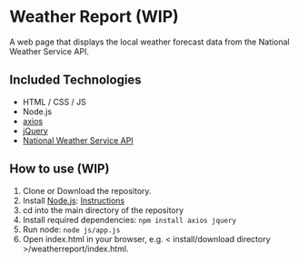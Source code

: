 # Weather Report (WIP)

A web page that displays the local weather forecast data from the National Weather Service API.

## Included Technologies

* HTML / CSS / JS
* Node.js
* [axios](https://www.npmjs.com/package/axios)
* [jQuery](https://www.npmjs.com/package/jquery)
* [National Weather Service API](https://www.weather.gov/documentation/services-web-api)

## How to use (WIP)

1. Clone or Download the repository.
2. Install [Node.js](https://nodejs.org/en/download/): [Instructions](https://nodejs.org/en/download/package-manager/#windows)
3. cd into the main directory of the repository
4. Install required dependencies: `npm install axios jquery`
5. Run node: `node js/app.js`
6. Open index.html in your browser, e.g. < install/download directory >/weatherreport/index.html.